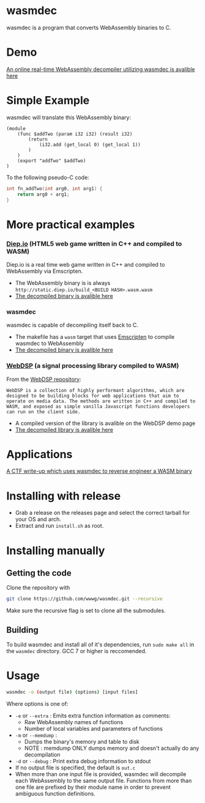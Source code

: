# wasmdec
wasmdec is a program that converts WebAssembly binaries to C.

# Demo
[An online real-time WebAssembly decompiler utilizing wasmdec is avalible here](https://wwwg.github.io/web-wasmdec/)

# Simple Example
wasmdec will translate this WebAssembly binary:
```wasm
(module
	(func $addTwo (param i32 i32) (result i32)
		(return
			(i32.add (get_local 0) (get_local 1))
		)
	)
	(export "addTwo" $addTwo)
)
```
To the following pseudo-C code:
```c
int fn_addTwo(int arg0, int arg1) {
	return arg0 + arg1;
}
```
# More practical examples

### [Diep.io](https://diep.io) (HTML5 web game written in C++ and compiled to WASM)
Diep.io is a real time web game written in C++ and compiled to WebAssembly via Emscripten.
* The WebAssembly binary is is always `http://static.diep.io/build_<BUILD HASH>.wasm.wasm`
* [The decompiled binary is avalible here](examples/diep_decompiled.c)

### wasmdec
wasmdec is capable of decompiling itself back to C.
* The makefile has a `wasm` target that uses [Emscripten](https://github.com/kripken/emscripten) to compile wasmdec to WebAssembly
* [The decompiled binary is avalible here](examples/wasmdec_decompiled.c)

### [WebDSP](https://github.com/shamadee/web-dsp) (a signal processing library compiled to WASM)
From the [WebDSP repository](https://github.com/shamadee/web-dsp):
```
WebDSP is a collection of highly performant algorithms, which are designed to be building blocks for web applications that aim to operate on media data. The methods are written in C++ and compiled to WASM, and exposed as simple vanilla Javascript functions developers can run on the client side.
```
* A compiled version of the library is avalible on the WebDSP demo page
* [The decompiled library is avalible here](examples/webdsp_decompiled.c)

# Applications
[A CTF write-up which uses wasmdec to reverse engineer a WASM binary](http://maroueneboubakri.blogspot.com/2018/04/nuit-du-hack-ctf-quals-2018-assemblyme.html)

# Installing with release

- Grab a release on the releases page and select the correct tarball for your OS and arch.
- Extract and run `install.sh` as root.

# Installing manually

## Getting the code
Clone the repository with
```bash
git clone https://github.com/wwwg/wasmdec.git --recursive
```
Make sure the recursive flag is set to clone all the submodules.
## Building
To build wasmdec and install all of it's dependencies, run `sudo make all` in the `wasmdec` directory. GCC 7 or higher is reccomended.

# Usage
```bash
wasmdec -o (output file) (options) [input files]
```
Where options is one of:
- `-e` or `--extra` : Emits extra function information as comments:
    * Raw WebAssembly names of functions
    * Number of local variables and parameters of functions
- `-m` or `--memdump` : 
    * Dumps the binary's memory and table to disk
    * NOTE : memdump ONLY dumps memory and doesn't actually do any decompilation
- `-d` or `--debug` : Print extra debug information to stdout
- If no output file is specified, the default is `out.c`
- When more than one input file is provided, wasmdec will decompile each WebAssembly to the same output file. Functions from more than one file are prefixed by their module name in order to prevent ambiguous function definitions.

